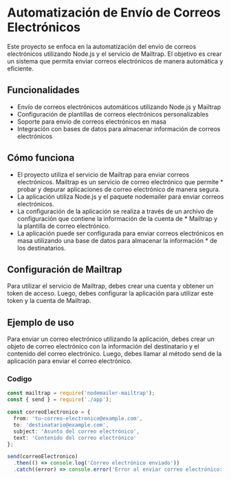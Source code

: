 # Automatización de Envío de Correos Electrónicos

Este proyecto se enfoca en la automatización del envío de correos electrónicos utilizando Node.js y el servicio de Mailtrap. El objetivo es crear un sistema que permita enviar correos electrónicos de manera automática y eficiente.

## Funcionalidades

* Envío de correos electrónicos automáticos utilizando Node.js y Mailtrap
* Configuración de plantillas de correos electrónicos personalizables
* Soporte para envío de correos electrónicos en masa
* Integración con bases de datos para almacenar información de correos electrónicos

## Cómo funciona

* El proyecto utiliza el servicio de Mailtrap para enviar correos electrónicos. Mailtrap es un servicio de correo electrónico que permite * probar y depurar aplicaciones de correo electrónico de manera segura.
* La aplicación utiliza Node.js y el paquete nodemailer para enviar correos electrónicos.
* La configuración de la aplicación se realiza a través de un archivo de configuración que contiene la información de la cuenta de * Mailtrap y la plantilla de correo electrónico.
* La aplicación puede ser configurada para enviar correos electrónicos en masa utilizando una base de datos para almacenar la información * de los destinatarios.

## Configuración de Mailtrap

Para utilizar el servicio de Mailtrap, debes crear una cuenta y obtener un token de acceso. Luego, debes configurar la aplicación para utilizar este token y la cuenta de Mailtrap.

## Ejemplo de uso

Para enviar un correo electrónico utilizando la aplicación, debes crear un objeto de correo electrónico con la información del destinatario y el contenido del correo electrónico. Luego, debes llamar al método send de la aplicación para enviar el correo electrónico.

### Codigo

```ts
const mailtrap = require('nodemailer-mailtrap');
const { send } = require('./app');

const correoElectronico = {
  from: 'tu-correo-electronico@example.com',
  to: 'destinatario@example.com',
  subject: 'Asunto del correo electrónico',
  text: 'Contenido del correo electrónico'
};

send(correoElectronico)
  .then(() => console.log('Correo electrónico enviado'))
  .catch((error) => console.error('Error al enviar correo electrónico:', error));
  
```